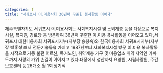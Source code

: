 ```yaml
---
categories: f
title: "서귀포시 이․미용사회 36년째 꾸준한 봉사활동 이어가"
---
```

제주특별자치도 서귀포시 이․미용사회는 사회복지시설 및 소외계층 등을 대상으로 복지시설, 복지관, 경로당 등 방문하여 36년째 꾸준한 이․미용 봉사활동을 이어오고 있다,서귀포시 대한미용사회 서귀포시지부(지부장 송봉숙)와 한국이용사회 서귀포시지부(지부장 박홍성)에서 전문기술들을 가지고 1987년부터 사회복지시설 방문 이․미용 봉사활동을 시작으로 거동 불편 어르신, 독거노인, 취약계층 가구 및 미용업소 취약 지역인 가파도까지 사랑의 가위 손길이 이어지고 있다.대정에서 성산까지 요양원, 시립사랑원, 주간보호센터 등 26개소 월 1회 정기적